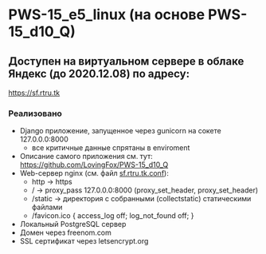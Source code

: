 # PWS-15_e5_linux (на основе PWS-15_d10_Q)

## Доступен на виртуальном сервере в облаке Яндекс (до 2020.12.08) по адресу:
https://sf.rtru.tk

### Реализовано
- Django приложение, запущенное через gunicorn на сокете 127.0.0.0:8000
  - все критичные данные спрятаны в enviroment
- Описание самого приложения см. тут: https://github.com/LovingFox/PWS-15_d10_Q
- Web-сервер nginx (см. файл [sf.rtru.tk.conf](https://github.com/LovingFox/PWS-15_d10_Q/blob/e5/sf.rtru.tk.conf)):
  - http -> https
  - / -> proxy_pass 127.0.0.0:8000 (proxy_set_header, proxy_set_header)
  - /static -> директория с собранными (collectstatic) статическими файлами
  - /favicon.ico { access_log off; log_not_found off; }
- Локальный PostgreSQL сервер
- Домен через freenom.com
- SSL сертификат через letsencrypt.org
